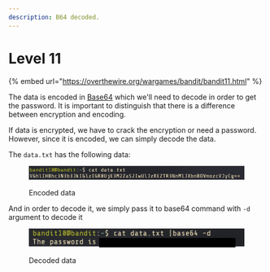 ```yaml
---
description: B64 decoded.
---
```


# Level 11

{% embed url="https://overthewire.org/wargames/bandit/bandit11.html" %}

The data is encoded in [Base64](https://en.wikipedia.org/wiki/Base64) which we'll need to decode in order to get the password. It is important to distinguish that there is a difference between encryption and encoding.

If data is encrypted, we have to crack the encryption or need a password. However, since it is encoded, we can simply decode the data.

The `data.txt` has the following data:

<figure><img src="../.gitbook/assets/image (14).png" alt=""><figcaption><p>Encoded data</p></figcaption></figure>

And in order to decode it, we simply pass it to base64 command with `-d` argument to decode it

<figure><img src="../.gitbook/assets/image (15).png" alt=""><figcaption><p>Decoded data</p></figcaption></figure>

